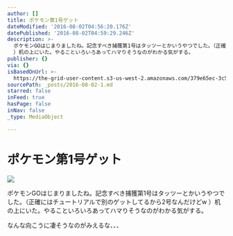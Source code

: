 ```yaml
---
author: []
title: ポケモン第1号ゲット
dateModified: '2016-08-02T04:56:20.176Z'
datePublished: '2016-08-02T04:59:29.246Z'
description: >-
  ポケモンGOはじまりましたね。記念すべき捕獲第1号はタッツーとかいうやつでした。（正確にはチュートリアルで別のゲットしてるから2号なんだけどw
  ）机の上にいた。やることいろいろあってハマりそうなのがわかる気がする。
publisher: {}
via: {}
isBasedOnUrl: >-
  https://the-grid-user-content.s3-us-west-2.amazonaws.com/379e65ec-3c50-48f3-948f-9122ac8c249e.jpg
sourcePath: _posts/2016-08-02-1.md
starred: false
inFeed: true
hasPage: false
inNav: false
_type: MediaObject

---
```

# ポケモン第1号ゲット
![](https://the-grid-user-content.s3-us-west-2.amazonaws.com/379e65ec-3c50-48f3-948f-9122ac8c249e.jpg)

ポケモンGOはじまりましたね。記念すべき捕獲第1号はタッツーとかいうやつでした。（正確にはチュートリアルで別のゲットしてるから2号なんだけどw ）机の上にいた。やることいろいろあってハマりそうなのがわかる気がする。

なんな向こうに凄そうなのがみえるな、、、